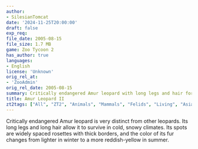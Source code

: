 ```yaml
---
author:
- SilesianTomcat
date: '2024-11-25T20:00:00'
draft: false
exp_req:
file_date: 2005-08-15
file_size: 1.7 MB
game: Zoo Tycoon 2
has_author: true
languages:
- English
license: 'Unknown'
orig_rel_at:
- 'ZooAdmin'
orig_rel_date: 2005-08-15
summary: Critically endangered Amur leopard with long legs and hair for snowy climates.
title: Amur Leopard II
zt2tags: ["All", "ZT2", "Animals", "Mammals", "Felids", "Living", "Asian", "Endangered Species"]
---
```

Critically endangered Amur leopard is very distinct from other leopards. Its long legs and long hair allow it to survive in cold, snowy climates. Its spots are widely spaced rosettes with thick borders, and the color of its fur changes from lighter in winter to a more reddish-yellow in summer.
